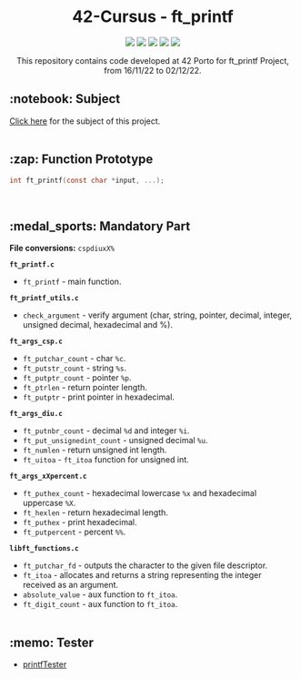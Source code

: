 <h1 align="center">
	42-Cursus - ft_printf
</h1>

<p align="center">
	<img src="https://img.shields.io/badge/score-100%20%2F%20100-success" />
	<img src="https://img.shields.io/github/languages/code-size/lbordonal/01-ft_printf" />
	<img src="https://img.shields.io/github/languages/count/lbordonal/01-ft_printf" />
	<img src="https://img.shields.io/github/languages/top/lbordonal/01-ft_printf" />
	<img src="https://img.shields.io/github/last-commit/lbordonal/01-ft_printf" />
</p>

<p align="center">
This repository contains code developed at 42 Porto for ft_printf Project, from 16/11/22 to 02/12/22.

<h2 align="left">
	 :notebook: Subject
</h2>
<a href="https://github.com/lbordonal/01-ft_printf/blob/main/Subject/en.subject.pdf">Click here</a> for the subject of this project.
<br /><br />

<h2 align="left">
	:zap: Function Prototype
</h2>

```c
int	ft_printf(const char *input, ...);

```
<br />

<h2 align="left">
	:medal_sports: Mandatory Part
</h2>

**File conversions:** ```cspdiuxX%```

**`ft_printf.c`**
* `ft_printf` - main function.

**`ft_printf_utils.c`**
* `check_argument` - verify argument (char, string, pointer, decimal, integer, unsigned decimal, hexadecimal and %).

**`ft_args_csp.c`**
* `ft_putchar_count` - char ``` %c ```.
* `ft_putstr_count` - string  ``` %s ```.
* `ft_putptr_count` - pointer ``` %p ```.
* `ft_ptrlen` - return pointer length.
* `ft_putptr` - print pointer in hexadecimal.

**`ft_args_diu.c`**
* `ft_putnbr_count` - decimal ``` %d ``` and integer ``` %i ```.
* `ft_put_unsignedint_count` - unsigned decimal ``` %u ```.
* `ft_numlen` - return unsigned int length.
* `ft_uitoa` - ``` ft_itoa ``` function for unsigned int.

**`ft_args_xXpercent.c`**
* `ft_puthex_count` - hexadecimal lowercase ``` %x ``` and hexadecimal uppercase ``` %X ```.
* `ft_hexlen` - return hexadecimal length.
* `ft_puthex` - print hexadecimal.
* `ft_putpercent` - percent ``` %% ```.

**`libft_functions.c`**
* `ft_putchar_fd` - outputs the character to the given file descriptor.
* `ft_itoa` - allocates and returns a string representing the integer received as an argument.
* `absolute_value` - aux function to ``` ft_itoa ```.
* `ft_digit_count` - aux function to ``` ft_itoa ```.
<br /><br />

<h2 align="left">
	:memo: Tester
</h2>

- [printfTester][1]

[1]: https://github.com/Tripouille/printfTester
